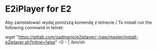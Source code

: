 # E2iPlayer for E2

Aby zainstalować wydaj poniższą komendę z telnecie / To install run the following command in telnet:

wget "https://gitlab.com/zadmario/e2iplayer/-/raw/master/install-e2iplayer.sh?inline=false" -O  - | /bin/sh